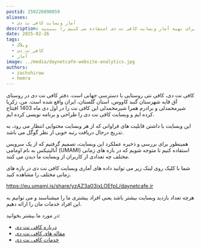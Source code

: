 ```yaml
---
postid: 250226090059
aliases:
  - آمار وبسایت کافی نت دی
description: در این مقاله، سیستمی که از آن برای تهیه آمار وبسایت کافی نت دی استفاده می کنیم را ببینید.
date: 2025-02-26
tags:
  - وبلاگ
  - کافی_نت_دی
  - آمار
image: ../media/daynetcafe-website-analytics.jpg
authors:
  - zachshirow
  - hemra
---
```

کافی نت دی، کافی نتی روستایی با دسترسی جهانی است. دفتر کافی نت دی در روستای آق قایه شهرستان گنبد کاووس، استان گلستان، ایران واقع شده است. من، زکریا شیرمحمدلی و برادرم همرا شیرمحمدلی این کافی نت را در اول دی ماه 1403 افتتاح کرده ایم و وبسایت کافی نت دی را طراحی و برنامه نویسی کرده ایم. 

این وبسایت با داشتن قابلیت های فراوانی که از هر وبسایت محتوایی انتظار می رود، به تدریج درحال دریافت رتبه خوبی از نظر گوگل می باشد. 

همینطور برای بررسی و ذخیره عملکرد این وبسایت، تصمیم گرفتیم که از یک سرویس آنالیتیکس به نام اومامی (UMAMI) استفاده کنیم تا متوجه شویم که در بازه های زمانی مختلف چه تعدادی از کاربران از وبسایت ما دیدن می کنند. 

شما با کلیک روی لینک زیر می توانید داده های آماری وبسایت کافی نت دی در بازه های زمانی مختلف را مشاهده کنید. 

https://eu.umami.is/share/yzAZ3a03ixLOEfpL/daynetcafe.ir

هرچه تعداد بازدید وبسایت بیشتر باشد یعنی افراد بیشتری ما را میشناسند و می توانیم به این افراد خدمات مان را ارائه دهیم.

در مورد ما بیشتر بخوانید: 

- [درباره کافی نت دی](about)
- [مقاله های کافی نت دی](/blog)
- [خدمات کافی نت دی](/services)